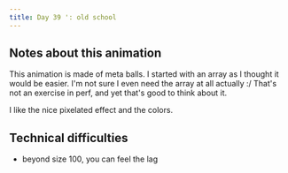 ```yaml
---
title: Day 39 ': old school
---
```


## Notes about this animation

This animation is made of meta balls. I started with an array as I thought it would be
easier. I'm not sure I even need the array at all actually :/ That's not an exercise in
perf, and yet that's good to think about it.

I like the nice pixelated effect and the colors.

## Technical difficulties

- beyond size 100, you can feel the lag
